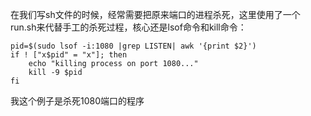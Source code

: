在我们写sh文件的时候，经常需要把原来端口的进程杀死，这里使用了一个run.sh来代替手工的杀死过程，核心还是lsof命令和kill命令：

```shell
pid=$(sudo lsof -i:1080 |grep LISTEN| awk '{print $2}')
if ! ["x$pid" = "x"]; then
    echo "killing process on port 1080..."
    kill -9 $pid
fi
```

我这个例子是杀死1080端口的程序